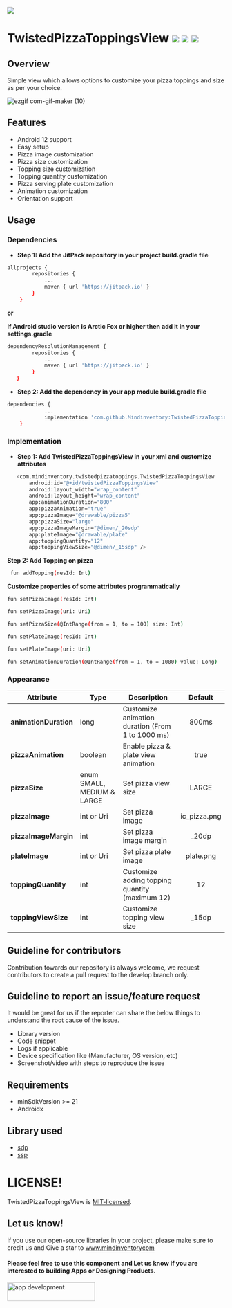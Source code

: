 <a href="https://www.mindinventory.com/?utm_source=gthb&utm_medium=repo&utm_campaign=twistedPizzaToppings"><img src="https://github.com/Sammindinventory/MindInventory/blob/main/Banner.png"></a>

# TwistedPizzaToppingsView  [![](https://jitpack.io/v/Mindinventory/TwistedPizzaToppingsView.svg)](https://jitpack.io/#Mindinventory/TwistedPizzaToppingsView) ![](https://img.shields.io/github/languages/top/Mindinventory/TwistedPizzaToppingsView) ![](https://img.shields.io/github/license/mindinventory/TwistedPizzaToppingsView)

## Overview
Simple view which allows options to customize your pizza toppings and size as per your choice.


![ezgif com-gif-maker (10)](/media/feature.gif)

## Features
- Android 12 support 
- Easy setup
- Pizza image customization
- Pizza size customization
- Topping size customization
- Topping quantity customization
- Pizza serving plate customization
- Animation customization
- Orientation support

## Usage
### Dependencies
- **Step 1: Add the JitPack repository in your project build.gradle file**
```bash
allprojects {
	    repositories {
		    ...
		    maven { url 'https://jitpack.io' }
	    }
    }
```
**or**

**If Android studio version is Arctic Fox or higher then add it in your settings.gradle**

```bash
dependencyResolutionManagement {
  		repositories {
       		...
       		maven { url 'https://jitpack.io' }
   		}
   }
``` 

- **Step 2: Add the dependency in your app module build.gradle file**
```bash
dependencies {
		    ...
	        implementation 'com.github.Mindinventory:TwistedPizzaToppingsView:x.x.x'
	}
```
### Implementation
- **Step 1: Add TwistedPizzaToppingsView in your xml and customize attributes**
 ```bash
    <com.mindinventory.twistedpizzatoppings.TwistedPizzaToppingsView
        android:id="@+id/twistedPizzaToppingsView"
        android:layout_width="wrap_content"
        android:layout_height="wrap_content"
        app:animationDuration="800"
        app:pizzaAnimation="true"
        app:pizzaImage="@drawable/pizza5"
        app:pizzaSize="large"
        app:pizzaImageMargin="@dimen/_20sdp"
        app:plateImage="@drawable/plate"
        app:toppingQuantity="12"
        app:toppingViewSize="@dimen/_15sdp" />
```

**Step 2: Add Topping on pizza**
```bash
 fun addTopping(resId: Int)
```
**Customize properties of some attributes programmatically**
```bash
fun setPizzaImage(resId: Int)
```
```bash
fun setPizzaImage(uri: Uri)
```
```bash
fun setPizzaSize(@IntRange(from = 1, to = 100) size: Int)
```
```bash
fun setPlateImage(resId: Int)
```
```bash
fun setPlateImage(uri: Uri)
```
```bash
fun setAnimationDuration(@IntRange(from = 1, to = 1000) value: Long)
```
### Appearance

|            Attribute         |          Type              | Description                                        | Default      |
| -----------------------------| -------------------------- | -------------------------------------------------- | :-----------:|
| **animationDuration**        | long                       | Customize animation duration (From 1 to 1000 ms)   | 800ms        |
| **pizzaAnimation**           | boolean                    | Enable pizza & plate view animation                | true         |
| **pizzaSize**                | enum SMALL, MEDIUM & LARGE | Set pizza view size                                | LARGE        |
| **pizzaImage**               | int or Uri                 | Set pizza image                                    | ic_pizza.png |
| **pizzaImageMargin**         | int                        | Set pizza image margin                             | _20dp        |
| **plateImage**               | int or Uri                 | Set pizza plate image                              | plate.png    |
| **toppingQuantity**          | int                        | Customize adding topping quantity (maximum 12)     | 12           |
| **toppingViewSize**          | int                        | Customize topping view size                        | _15dp        |



## Guideline for contributors
Contribution towards our repository is always welcome, we request contributors to create a pull request to the develop branch only.

## Guideline to report an issue/feature request
It would be great for us if the reporter can share the below things to understand the root cause of the issue.

- Library version
- Code snippet
- Logs if applicable
- Device specification like (Manufacturer, OS version, etc)
- Screenshot/video with steps to reproduce the issue

## Requirements
- minSdkVersion >= 21
- Androidx

## Library used
- [sdp](https://github.com/intuit/sdp)
- [ssp](https://github.com/intuit/ssp)


# LICENSE!

TwistedPizzaToppingsView is [MIT-licensed](/LICENSE).

## Let us know!
If you use our open-source libraries in your project, please make sure to credit us and Give a star to www.mindinventorycom

<p><h4>Please feel free to use this component and Let us know if you are interested to building Apps or Designing Products.</h4>
<a href="https://www.mindinventory.com/contact-us.php?utm_source=gthb&utm_medium=repo&utm_campaign=twistedPizzaToppings">
<img src="https://github.com/Sammindinventory/MindInventory/blob/main/hirebutton.png" width="203" height="43"  alt="app development">
</a>

